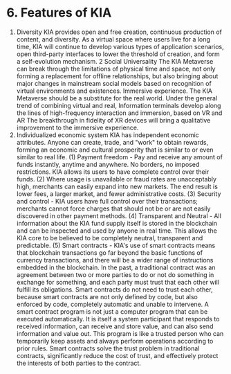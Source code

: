 # 6. Features of KIA

1. Diversity KIA provides open and free creation, continuous production of content, and diversity. As a virtual space where users live for a long time, KIA will continue to develop various types of application scenarios, open third-party interfaces to lower the threshold of creation, and form a self-evolution mechanism. 2 Social Universality The KIA Metaverse can break through the limitations of physical time and space, not only forming a replacement for offline relationships, but also bringing about major changes in mainstream social models based on recognition of virtual environments and existences. Immersive experience. The KIA Metaverse should be a substitute for the real world. Under the general trend of combining virtual and real, Information terminals develop along the lines of high-frequency interaction and immersion, based on VR and AR The breakthrough in fidelity of XR devices will bring a qualitative improvement to the immersive experience.
2. Individualized economic system KIA has independent economic attributes. Anyone can create, trade, and "work" to obtain rewards, forming an economic and cultural prosperity that is similar to or even similar to real life. (1) Payment freedom - Pay and receive any amount of funds instantly, anytime and anywhere. No borders, no imposed restrictions. KIA allows its users to have complete control over their funds. (2) Where usage is unavailable or fraud rates are unacceptably high, merchants can easily expand into new markets. The end result is lower fees, a larger market, and fewer administrative costs. (3) Security and control - KIA users have full control over their transactions; merchants cannot force charges that should not be or are not easily discovered in other payment methods. (4) Transparent and Neutral - All information about the KIA fund supply itself is stored in the blockchain and can be inspected and used by anyone in real time. This allows the KIA core to be believed to be completely neutral, transparent and predictable. (5) Smart contracts - KIA's use of smart contracts means that blockchain transactions go far beyond the basic functions of currency transactions, and there will be a wider range of instructions embedded in the blockchain. In the past, a traditional contract was an agreement between two or more parties to do or not do something in exchange for something, and each party must trust that each other will fulfill its obligations. Smart contracts do not need to trust each other, because smart contracts are not only defined by code, but also enforced by code, completely automatic and unable to intervene. A smart contract program is not just a computer program that can be executed automatically. It is itself a system participant that responds to received information, can receive and store value, and can also send information and value out. This program is like a trusted person who can temporarily keep assets and always perform operations according to prior rules. Smart contracts solve the trust problem in traditional contracts, significantly reduce the cost of trust, and effectively protect the interests of both parties to the contract.
